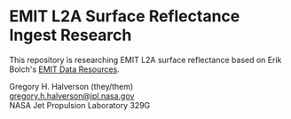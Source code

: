 # EMIT L2A Surface Reflectance Ingest Research

This repository is researching EMIT L2A surface reflectance based on Erik Bolch's [EMIT Data Resources](https://github.com/nasa/EMIT-Data-Resources/blob/4ae938c7478669cd6393a2e6b1646c8776055cf8/python/modules/emit_tools.py#L4).

Gregory H. Halverson (they/them)<br>
[gregory.h.halverson@jpl.nasa.gov](mailto:gregory.h.halverson@jpl.nasa.gov)<br>
NASA Jet Propulsion Laboratory 329G<br>
